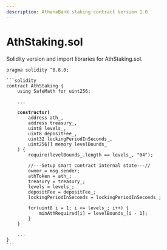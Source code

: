 ```yaml
---
description: AthenaBank staking contract Version 1.0
---
```


# AthStaking.sol

Solidity version and import libraries for AthStaking.sol.

<pre class="language-solidity" data-title="ATHShort.sol" data-overflow="wrap"><code class="lang-solidity">pragma solidity ^0.8.0;

```solidity
contract AthStaking {
    using SafeMath for uint256;
    
    ...

<strong>    constructor(
</strong>        address ath_,
        address treasury_,
        uint8 levels_,
        uint8 depositFee_,
        uint32 lockingPeriodInSeconds_,
        uint256[] memory levelBounds_
    ) {
        require(levelBounds_.length == levels_, "04");

        //---Setup smart contract internal state---//
        owner = msg.sender;
        athToken = ath_;
        treasury = treasury_;
        levels = levels_;
        depositFee = depositFee_;
        lockingPeriodInSeconds = lockingPeriodInSeconds_;

        for(uint8 i = 1; i &#x3C;= levels_; i++) {
            minAthRequired[i] = levelBounds_[i - 1];
        }
    }
    
    ...
}
```
</code></pre>
